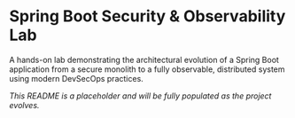 # Spring Boot Security & Observability Lab

A hands-on lab demonstrating the architectural evolution of a Spring Boot application from a secure monolith to a fully observable, distributed system using modern DevSecOps practices.

*This README is a placeholder and will be fully populated as the project evolves.*